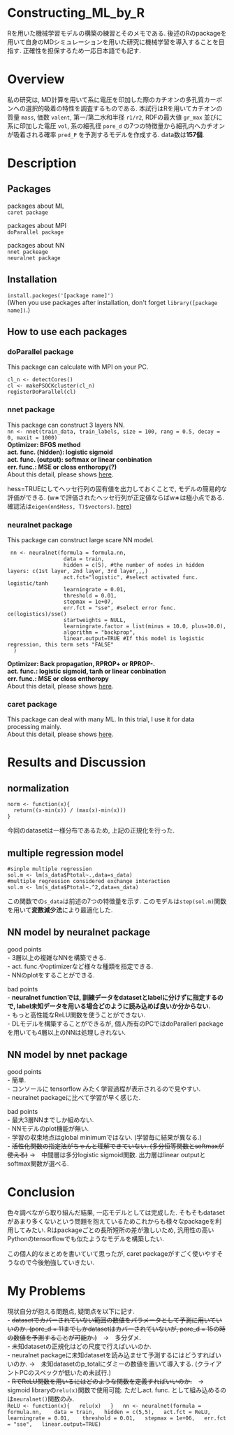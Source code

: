 # Constructing_ML_by_R
Rを用いた機械学習モデルの構築の練習とそのメモである. 後述のRのpackageを用いて自身のMDシミュレーションを用いた研究に機械学習を導入することを目指す. 正確性を担保するため一応日本語でも記す.  

# Overview    
私の研究は, MD計算を用いて系に電圧を印加した際のカチオンの多孔質カーボンへの選択的吸着の特性を調査するものである. 本試行はRを用いてカチオンの質量 `mass`, 価数 `valent`, 第一/第二水和半径 `r1/r2`, RDFの最大値 `gr_max` 並びに系に印加した電圧 `vol`, 系の細孔径 `pore_d` の7つの特徴量から細孔内へカチオンが吸着される確率 `pred_P` を予測するモデルを作成する. data数は**157個**.  

# Description  
## Packages  
packages about ML  
    `caret package`  
    
packages about MPI  
    `doParallel package`  

packages about NN  
    `nnet packeage`  
    `neuralnet package`

## Installation
`install.packeges('[package name]')`  
(When you use packages after installation, don't forget `library([package name])`.)
    
## How to use each packages
### doParallel package
This package can calculate with MPI on your PC.
```
cl_n <- detectCores()
cl <- makePSOCKcluster(cl_n)
registerDoParallel(cl)
```

### nnet package
This package can construct 3 layers NN.  
```nn <- nnet(train_data, train_labels, size = 100, rang = 0.5, decay = 0, maxit = 1000)```   
**Optimizer: BFGS method  
act. func. (hidden): logistic sigmoid  
act. func. (output): softmax or linear conbination  
err. func.: MSE or closs enthoropy(?)**  
About this detail, please shows [here](https://www.rdocumentation.org/packages/nnet/versions/7.3-14/topics/nnet).  

hess=TRUEにしてヘッセ行列の固有値を出力しておくことで, モデルの簡易的な評価ができる. (w∗で評価されたヘッセ行列が正定値ならばw∗は極小点である. 確認法は`eigen(nn$Hess, T)$vectors)`. [here](https://www.yasuhisay.info/entry/20081222/1229923231#プログラム))  
    
### neuralnet package  
This package can construct large scare NN model.  
```
 nn <- neuralnet(formula = formula.nn, 
                  data = train,
                  hidden = c(5), #the number of nodes in hidden layers: c(1st layer, 2nd layer, 3rd layer,,,)
                  act.fct="logistic", #select activated func. logistic/tanh
                  learningrate = 0.01, 
                  threshold = 0.01,
                  stepmax = 1e+07,
                  err.fct = "sse", #select error func. ce(logistics)/sse()
                  startweights = NULL,
                  learningrate.factor = list(minus = 10.0, plus=10.0),
                  algorithm = "backprop",
                  linear.output=TRUE #If this model is logistic regression, this term sets "FALSE"
  )
```  
**Optimizer: Back propagation, RPROP+ or RPROP-.  
act. func.: logistic sigmoid, tanh or linear conbination    
err. func.: MSE or closs enthoropy**    
About this detail, please shows [here](https://www.rdocumentation.org/packages/neuralnet/versions/1.44.2/topics/neuralnet).  

### caret package  
This package can deal with many ML. In this trial, I use it for data processing mainly.  
About this detail, please shows [here](http://topepo.github.io/caret/index.html).


# Results and Discussion
## normalization  
```
norm <- function(x){
  return((x-min(x)) / (max(x)-min(x)))
}
```
今回のdatasetは一様分布であるため, 上記の正規化を行った.  

## multiple regression model
```
#sinple multiple regression
sol.m <- lm(s_data$Ptotal~.,data=s_data)
#multiple regression considered exchange interaction
sol.m <- lm(s_data$Ptotal~.^2,data=s_data)
```
この関数での`s_data`は前述の7つの特徴量を示す.
このモデルは`step(sol.m)`関数を用いて**変数減少法**により最適化した.  

## NN model by neuralnet package  
good points  
    - 3層以上の複雑なNNを構築できる.    
    - act. func.やoptimizerなど様々な種類を指定できる.    
    - NNのplotをすることができる.  

bad points  
    - **neuralnet functionでは, 訓練データをdatasetとlabelに分けずに指定するので, label未知データを用いる場合どのように読み込めば良いか分からない.**  
    - もっと高性能なReLU関数を使うことができない.  
    - DLモデルを構築することができるが, 個人所有のPCではdoParallerl packageを用いても4層以上のNNは処理しきれない.  

## NN model by nnet package  
good points  
    - 簡単.  
    - コンソールに tensorflow みたく学習過程が表示されるので見やすい.  
    - neuralnet packageに比べて学習が早く感じた.  

bad points  
    - 最大3層NNまでしか組めない.  
    - NNモデルのplot機能が無い.  
    - 学習の収束地点はglobal minimumではない. (学習毎に結果が異なる.)  
    - ~~活性化関数の指定法がちゃんと理解できていない. (多分恒等関数とsoftmaxが使える)~~ →　中間層は多分logistic sigmoid関数. 出力層はlinear outputとsoftmax関数が選べる.

# Conclusion     
色々調べながら取り組んだ結果, 一応モデルとしては完成した. そもそもdatasetがあまり多くないという問題を抱えているためこれからも様々なpackageを利用してみたい. Rはpackageごとの長所短所の差が激しいため, 汎用性の高いPythonのtensorflowでも似たようなモデルを構築したい.  

この個人的なまとめを書いていて思ったが, caret packageがすごく使いやすそうなので今後勉強していきたい.

# My Problems
現状自分が抱える問題点, 疑問点を以下に記す.  
    - ~~datasetでカバーされていない範囲の数値をパラメータとして予測に用いていいのか. (pore_d = 11までしかdatasetはカバーされていないが, pore_d = 15の時の数値を予測することが可能か.)~~　→　多分ダメ.    
    - 未知datasetの正規化はどの尺度で行えばいいのか.  
    - neuralnet packageに未知datasetを読み込ませて予測するにはどうすればいいのか. →　未知datasetのp_totalにダミーの数値を置いて導入する. (クライアントPCのスペックが低いため未試行.)  
    - ~~RでReLU関数を用いるにはどのような関数を定義すればいいのか.~~　→　sigmoid libraryの`relu(x)`関数で使用可能. ただしact. func. として組み込めるのは`neuralnet()`関数のみ.     
      ```
      ReLU <- function(x){  
          relu(x)  
        }  
      nn <- neuralnet(formula = formula.nn,   
                data = train,  
                hidden = c(5,5),  
                act.fct = ReLU,  
                learningrate = 0.01,   
                threshold = 0.01,  
                stepmax = 1e+06,  
                err.fct = "sse",  
                linear.output=TRUE)  
      ```  
      


